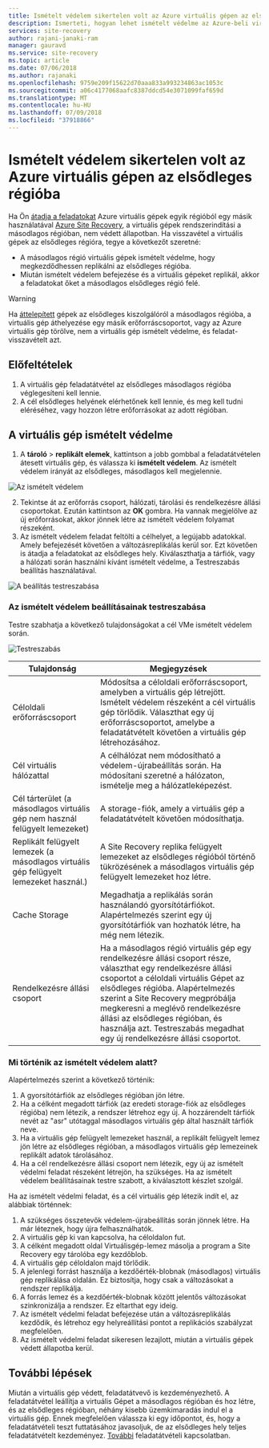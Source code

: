 ```yaml
---
title: Ismételt védelem sikertelen volt az Azure virtuális gépen az elsődleges Azure régióba az Azure Site Recoveryvel |} A Microsoft Docs
description: Ismerteti, hogyan lehet ismételt védelme az Azure-beli virtuális gépek egy másodlagos régióban egy elsődleges régióban, az Azure Site Recovery a feladatátvétel után.
services: site-recovery
author: rajani-janaki-ram
manager: gauravd
ms.service: site-recovery
ms.topic: article
ms.date: 07/06/2018
ms.author: rajanaki
ms.openlocfilehash: 9759e209f15622d70aaa833a993234863ac1053c
ms.sourcegitcommit: a06c4177068aafc8387ddcd54e3071099faf659d
ms.translationtype: MT
ms.contentlocale: hu-HU
ms.lasthandoff: 07/09/2018
ms.locfileid: "37918866"
---
```

# <a name="reprotect-failed-over-azure-vms-to-the-primary-region"></a>Ismételt védelem sikertelen volt az Azure virtuális gépen az elsődleges régióba


Ha Ön [átadja a feladatokat](site-recovery-failover.md) Azure virtuális gépek egyik régióból egy másik használatával [Azure Site Recovery](site-recovery-overview.md), a virtuális gépek rendszerindítási a másodlagos régióban, nem védett állapotban. Ha visszavétel a virtuális gépek az elsődleges régióra, tegye a következőt szeretné:

- A másodlagos régió virtuális gépek ismételt védelme, hogy megkezdődhessen replikálni az elsődleges régióba. 
- Miután ismételt védelem befejezése és a virtuális gépeket replikál, akkor a feladatokat őket a másodlagos elsődleges régió felé.

> [!WARNING]
> Ha [áttelepített](migrate-overview.md#what-do-we-mean-by-migration) gépek az elsődleges kiszolgálóról a másodlagos régióba, a virtuális gép áthelyezése egy másik erőforráscsoportot, vagy az Azure virtuális gép törölve, nem a virtuális gép ismételt védelme, és feladat-visszavételt azt.


## <a name="prerequisites"></a>Előfeltételek
1. A virtuális gép feladatátvétel az elsődleges másodlagos régióba véglegesíteni kell lennie.
2. A cél elsődleges helyének elérhetőnek kell lennie, és meg kell tudni eléréséhez, vagy hozzon létre erőforrásokat az adott régióban.

## <a name="reprotect-a-vm"></a>A virtuális gép ismételt védelme

1. A **tároló** > **replikált elemek**, kattintson a jobb gombbal a feladatátvételen átesett virtuális gép, és válassza ki **ismételt védelem**. Az ismételt védelem irányát az elsődleges, másodlagos kell megjelennie. 

  ![Az ismételt védelem](./media/site-recovery-how-to-reprotect-azure-to-azure/reprotect.png)

2. Tekintse át az erőforrás csoport, hálózati, tárolási és rendelkezésre állási csoportokat. Ezután kattintson az **OK** gombra. Ha vannak megjelölve az új erőforrásokat, akkor jönnek létre az ismételt védelem folyamat részeként.
3. Az ismételt védelem feladat feltölti a célhelyet, a legújabb adatokkal. Amely befejezését követően a változásreplikálás kerül sor. Ezt követően is átadja a feladatokat az elsődleges hely. Kiválaszthatja a tárfiók, vagy a hálózati során használni kívánt ismételt védelme, a Testreszabás beállítás használatával.

  ![A beállítás testreszabása](./media/site-recovery-how-to-reprotect-azure-to-azure/customize.png)

### <a name="customize-reprotect-settings"></a>Az ismételt védelem beállításainak testreszabása

Testre szabhatja a következő tulajdonságokat a cél VMe ismételt védelem során.

![Testreszabás](./media/site-recovery-how-to-reprotect-azure-to-azure/customizeblade.png)

|Tulajdonság |Megjegyzések  |
|---------|---------|
|Céloldali erőforráscsoport     | Módosítsa a céloldali erőforráscsoport, amelyben a virtuális gép létrejött. Ismételt védelem részeként a cél virtuális gép törlődik. Választhat egy új erőforráscsoportot, amelybe a feladatátvételt követően a virtuális gép létrehozásához.        |
|Cél virtuális hálózattal     | A célhálózat nem módosítható a védelem-újrabeállítás során. Ha módosítani szeretné a hálózaton, ismételje meg a hálózatleképezést.         |
|Cél tárterület (a másodlagos virtuális gép nem használ felügyelt lemezeket)     | A storage-fiók, amely a virtuális gép a feladatátvételt követően módosíthatja.         |
|Replikált felügyelt lemezek (a másodlagos virtuális gép felügyelt lemezeket használ.)    | A Site Recovery replika felügyelt lemezeket az elsődleges régióból történő tükrözésének a másodlagos virtuális gép felügyelt lemezeket hoz létre.         | 
|Cache Storage     | Megadhatja a replikálás során használandó gyorsítótárfiókot. Alapértelmezés szerint egy új gyorsítótárfiók van hozhatók létre, ha még nem létezik.         |
|Rendelkezésre állási csoport     |Ha a másodlagos régió virtuális gép egy rendelkezésre állási csoport része, választhat egy rendelkezésre állási csoportot a céloldali virtuális Gépet az elsődleges régióba. Alapértelmezés szerint a Site Recovery megpróbálja megkeresni a meglévő rendelkezésre állási az elsődleges régióban, és használja azt. Testreszabás megadhat egy új rendelkezésre állási csoportot.         |


### <a name="what-happens-during-reprotection"></a>Mi történik az ismételt védelem alatt?

Alapértelmezés szerint a következő történik:

1. A gyorsítótárfiók az elsődleges régióban jön létre.
2. Ha a célként megadott tárfiók (az eredeti storage-fiók az elsődleges régióba) nem létezik, a rendszer létrehoz egy új. A hozzárendelt tárfiók nevét az "asr" utótaggal másodlagos virtuális gép által használt tárfiók neve.
3. Ha a virtuális gép felügyelt lemezeket használ, a replikált felügyelt lemez jön létre az elsődleges régióban, a másodlagos virtuális gép lemezeinek replikált adatok tárolásához. 
4. Ha a cél rendelkezésre állási csoport nem létezik, egy új az ismételt védelmi feladat részeként létrejön, ha szükséges. Ha az ismételt védelem beállításainak testre szabott, a kiválasztott készlet szolgál.

Ha az ismételt védelmi feladat, és a cél virtuális gép létezik indít el, az alábbiak történnek:

1. A szükséges összetevők védelem-újrabeállítás során jönnek létre. Ha már léteznek, hogy újra felhasználhatók.
2. A virtuális gép ki van kapcsolva, ha céloldalon fut.
3. A célként megadott oldal Virtuálisgép-lemez másolja a program a Site Recovery egy tárolóba egy kezdőblob.
4. A virtuális gép céloldalon majd törlődik.
5. A jelenlegi forrást használja a kezdőérték-blobnak (másodlagos) virtuális gép replikálása oldalán. Ez biztosítja, hogy csak a változásokat a rendszer replikálja.
6. A forrás lemez és a kezdőérték-blobnak között jelentős változásokat szinkronizálja a rendszer. Ez eltarthat egy ideig.
7. Az ismételt védelmi feladat befejezése után a változásreplikálás kezdődik, és létrehoz egy helyreállítási pontot a replikációs szabályzat megfelelően.
8. Az ismételt védelmi feladat sikeresen lezajlott, miután a virtuális gépek védett állapotba kerül.

## <a name="next-steps"></a>További lépések

Miután a virtuális gép védett, feladatátvevő is kezdeményezhető. A feladatátvétel leállítja a virtuális Gépet a másodlagos régióban és hoz létre, és az elsődleges régióban, néhány kisebb üzemkimaradás indul el a virtuális gép. Ennek megfelelően válassza ki egy időpontot, és, hogy a feladatátvételi teszt futtatásához javasoljuk, de az elsődleges hely teljes feladatátvételt kezdeményez. [További](site-recovery-failover.md) feladatátvételi kapcsolatban.

